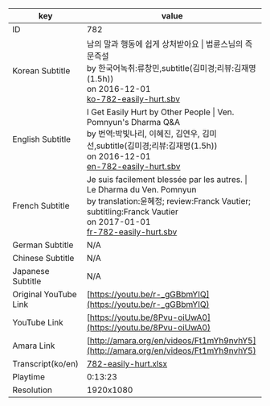 |  key  |  value  |
|-------|---------|
| ID            | 782 |
| Korean Subtitle | 남의 말과 행동에 쉽게 상처받아요 \| 법륜스님의 즉문즉설<br>by 한국어녹취:류창민,subtitle(김미경;리뷰:김재명(1.5h))<br>on 2016-12-01<br>[ko-782-easily-hurt.sbv](https://github.com/jungtosociety/dharma-qna/raw/master/sub/782/ko-782-easily-hurt.sbv)<br>|
| English Subtitle | I Get Easily Hurt by Other People \| Ven. Pomnyun's Dharma Q&A<br>by 번역:박빛나리, 이혜진, 김연우, 김미선,subtitle(김미경;리뷰:김재명(1.5h))<br>on 2016-12-01<br>[en-782-easily-hurt.sbv](https://github.com/jungtosociety/dharma-qna/raw/master/sub/782/en-782-easily-hurt.sbv)<br>|
| French Subtitle | Je suis facilement blessée par les autres. \| Le Dharma du Ven. Pomnyun<br>by translation:윤혜정; review:Franck Vautier; subtitling:Franck Vautier<br>on 2017-01-01<br>[fr-782-easily-hurt.sbv](https://github.com/jungtosociety/dharma-qna/raw/master/sub/782/fr-782-easily-hurt.sbv)<br>|
| German Subtitle | N/A |
| Chinese Subtitle | N/A |
| Japanese Subtitle | N/A |
| Original YouTube Link  | [https://youtu.be/r-_gGBbmYIQ](https://youtu.be/r-_gGBbmYIQ) |
| YouTube Link  | [https://youtu.be/8Pvu-oiUwA0](https://youtu.be/8Pvu-oiUwA0) |
| Amara Link    | [http://amara.org/en/videos/Ft1mYh9nvhY5](http://amara.org/en/videos/Ft1mYh9nvhY5) |
| Transcript(ko/en) | [782-easily-hurt.xlsx](https://github.com/jungtosociety/dharma-qna/raw/master/sub/782/782-easily-hurt.xlsx) |
| Playtime | 0:13:23 |
| Resolution | 1920x1080|
